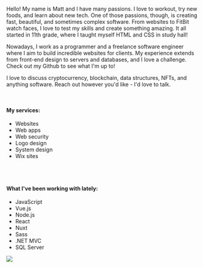 Hello! My name is Matt and I have many passions. I love to workout, try new foods, and learn about new tech. One of those passions, though, is creating fast, beautiful, and sometimes complex software. From websites to FitBit watch faces, I love to test my skills and create something amazing. It all started in 11th grade, where I taught myself HTML and CSS in study hall!

Nowadays, I work as a programmer and a freelance software engineer where I aim to build incredible websites for clients. My experience extends from front-end design to servers and databases, and I love a challenge. Check out my <m-link new-tab href="https://github.com/mattsaxe17">Github</m-link> to see what I'm up to!

I love to discuss cryptocurrency, blockchain, data structures, NFTs, and anything software. Reach out however you'd like - I'd love to talk.

<br />

<m-container>

  <div id="about-list-wrapper">

  #### My services:

  - Websites
  - Web apps
  - Web security
  - Logo design
  - System design
  - Wix sites

  <br />
  <br />

  #### What I've been working with lately:

  - JavaScript
  - Vue.js
  - Node.js
  - React
  - Nuxt
  - Sass
  - .NET MVC
  - SQL Server

  </div>

  <div id="about-image-wrapper">
    <img src="/portrait.jpg" id="about-image" />
  </div>

</m-container>